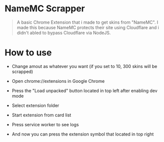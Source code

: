 # NameMC Scrapper
> A basic Chrome Extension that i made to get skins from "NameMC".
I made this because NameMC protects their site using Cloudflare and i didn't abled to bypass Cloudflare via NodeJS.

# How to use
- Change amout as whatever you want (if you set to 10, 300 skins 
will be scrapped)

- Open chrome://extensions in Google Chrome

- Press the "Load unpacked" button located in top left after enabling dev mode

- Select extension folder

- Start extension from card list

- Press service worker to see logs

- And now you can press the extension symbol that located in top right
